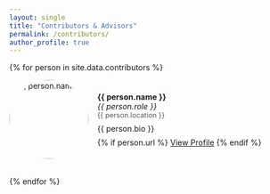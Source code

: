 ```yaml
---
layout: single
title: "Contributors & Advisors"
permalink: /contributors/
author_profile: true
---
```


{% for person in site.data.contributors %}
<div class="person-card" style="display: flex; align-items: center; margin-bottom: 2rem;">
  <img src="{{ person.avatar }}" alt="{{ person.name }}" style="width: 142px; height: 142px; border-radius: 50%; margin-right: 1rem;">
  <div>
    <strong>{{ person.name }}</strong><br>
    <em>{{ person.role }}</em><br>
    <span style="font-size: 0.9em; color: #555;">{{ person.location }}</span><br>
    <p style="margin: 0.5rem 0;">{{ person.bio }}</p>
    {% if person.url %}
      <a href="{{ person.url }}" target="_blank">View Profile</a>
    {% endif %}
  </div>
</div>
{% endfor %}
